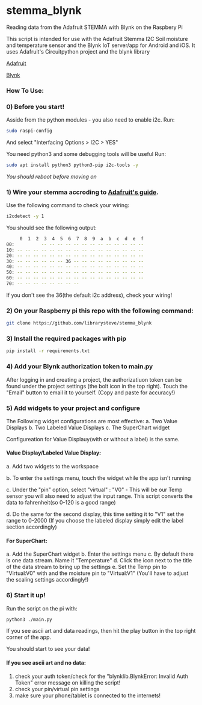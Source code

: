 # stemma_blynk
Reading data from the Adafruit STEMMA with Blynk on the Raspbery Pi

This script is intended for use with the Adafruit Stemma I2C Soil moisture and temperature sensor and the Blynk IoT server/app for Android and iOS. It uses Adafruit's Circuitpython project and the blynk library

 
[Adafruit](https://www.adafruit.com/)


[Blynk](https://blynk.io/)

### How To Use:

### 0) Before you start!
Asside from the python modules - you also need to enable i2c.
Run:
```sh
sudo raspi-config
```
And select "Interfacing Options > I2C > YES"

You need python3 and some debugging tools will be useful
Run:
```sh
sudo apt install python3 python3-pip i2c-tools -y
```
*You should reboot before moving on*


### 1) Wire your stemma accroding to [Adafruit's guide](https://learn.adafruit.com/adafruit-stemma-soil-sensor-i2c-capacitive-moisture-sensor/python-circuitpython-test#step-3016121). 
Use the following command to check your wiring:
```sh
i2cdetect -y 1
```
You should see the following output:
```sh
     0  1  2  3  4  5  6  7  8  9  a  b  c  d  e  f
00:          -- -- -- -- -- -- -- -- -- -- -- -- --
10: -- -- -- -- -- -- -- -- -- -- -- -- -- -- -- --
20: -- -- -- -- -- -- -- -- -- -- -- -- -- -- -- --
30: -- -- -- -- -- -- 36 -- -- -- -- -- -- -- -- --
40: -- -- -- -- -- -- -- -- -- -- -- -- -- -- -- --
50: -- -- -- -- -- -- -- -- -- -- -- -- -- -- -- --
60: -- -- -- -- -- -- -- -- -- -- -- -- -- -- -- --
70: -- -- -- -- -- -- -- --
```
If you don't see the 36(the default i2c address), check your wiring!

### 2) On your Raspberry pi this repo with the following command:
```sh
git clone https://github.com/librarysteve/stemma_blynk
```

### 3) Install the required packages with pip
```sh 
pip install -r requirements.txt
```
### 4) Add your Blynk authorization token to main.py
After logging in and creating a project, the authorizatiuon token 
can be found under the project settings (the bolt icon in the top right).
Touch the "Email" button to email it to yourself. (Copy and paste for accuracy!)

### 5) Add widgets to your project and configure
The Following widget configurations are most effective:
  a. Two Value Displays
  b. Two Labeled Value Displays
  c. The SuperChart widget
  
Configureation for Value Displauy(with or without a label) is the same.

#### Value Display/Labeled Value Display:
  
  a. Add two widgets to the workspace
  
  b. To enter the settings menu, touch the widget while the app isn't running
  
  c. Under the "pin" option, select "virtual" : "V0" - This will be our Temp sensor
      you will also need to adjust the input range. This script converts the data to 
      fahrenheit(so 0-120 is a good range)
  
  d. Do the same for the second display, this time setting it to "V1"
     set the range to 0-2000
(If you choose the labeled display simply edit the label section accordingly)

#### For SuperChart:
  
  a. Add the SuperChart widget
  b. Enter the settings menu
  c. By default there is one data stream. Name it "Temperature"
  d. Click the icon next to the title of the data stream to bring up the settings
  e. Set the Temp pin to "Virtual:V0" with and the moisture pin to "Virtual:V1"
  (You'll have to adjust the scaling settings accordingly!)
  
### 6) Start it up!
Run the script on the pi with:
```sh
python3 ./main.py
```

If you see ascii art and data readings, then hit the play button in the top right corner of the app. 

You should start to see your data!

#### If you see ascii art and no data:
1) check your auth token/check for the "blynklib.BlynkError: Invalid Auth Token" error message on killing the script!
2) check your pin/virtual pin settings
3) make sure your phone/tablet is connected to the internets!

